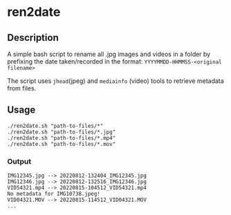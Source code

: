 # ren2date

## Description
A simple bash script to rename all .jpg images and videos in a folder by prefixing the date taken/recorded in the format: `YYYYMMDD-HHMMSS-<original filename>`

The script uses `jhead`(jpeg) and `mediainfo` (video) tools to retrieve metadata from files.

## Usage

```
./ren2date.sh "path-to-files/*"
./ren2date.sh "path-to-files/*.jpg"
./ren2date.sh "path-to-files/*.mp4"
./ren2date.sh "path-to-files/*.mov"
```

### Output
```
IMG12345.jpg --> 20220812-132404_IMG12345.jpg
IMG12346.jpg --> 20220812-132516_IMG12346.jpg
VID54321.mp4 --> 20220815-104512_VID54321.mp4
No metadata for IMG10738.jpeg!
VID04321.MOV --> 20220815-114512_VID04321.MOV
...
```